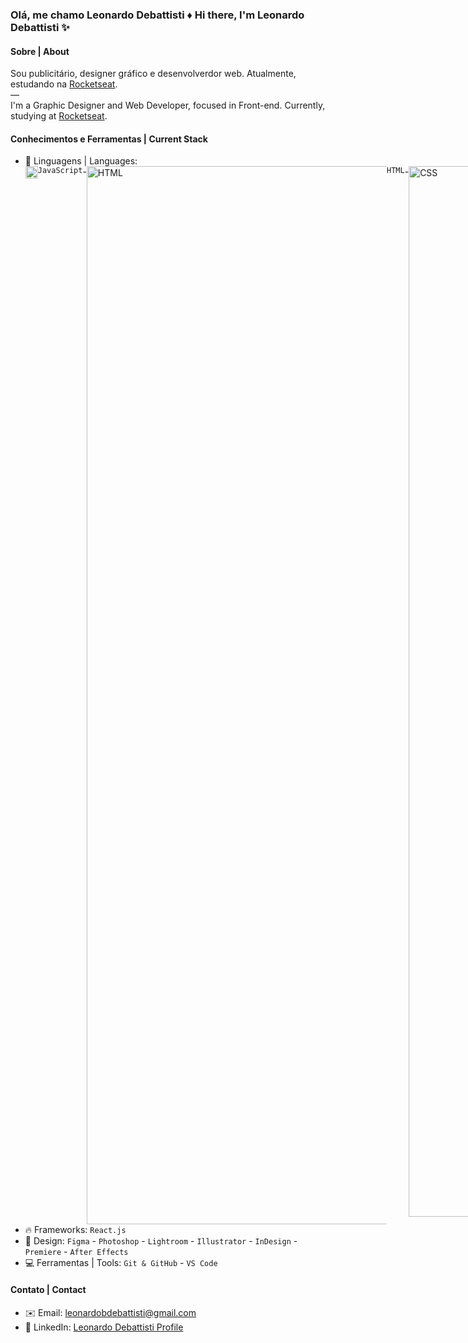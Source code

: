 ### Olá, me chamo Leonardo Debattisti ♦️ Hi there, I'm Leonardo Debattisti ✨

#### Sobre | About
Sou publicitário, designer gráfico e desenvolverdor web. Atualmente, estudando na [Rocketseat](https://rocketseat.com.br/).
<br>—<br>
I'm a Graphic Designer and Web Developer, focused in Front-end. Currently, studying at [Rocketseat](https://rocketseat.com.br/).

#### Conhecimentos e Ferramentas | Current Stack
- 🧬 Linguagens | Languages:
      <div style="display:flex;">
           <img width="20" height="20" alt="JavaScript" src="https://github.com/user-attachments/assets/284c3cb7-6eb8-45e7-85ec-67f9ce109803" />`JavaScript` -
           <img width="1200" height="1693" alt="HTML" src="https://github.com/user-attachments/assets/511b5320-4223-4e03-8d30-c9fee2f87b75" />`HTML` -
           <img width="1200" height="1681" alt="CSS" src="https://github.com/user-attachments/assets/664afac9-e252-4547-bbbb-fdc376984ae5" />`CSS`
      </div>
- 🔥 Frameworks: `React.js`
- 🎨 Design: `Figma` - `Photoshop` - `Lightroom` - `Illustrator` - `InDesign` - `Premiere` - `After Effects`
- 💻 Ferramentas | Tools: `Git & GitHub` - `VS Code`

#### Contato | Contact
- ✉️ Email: leonardobdebattisti@gmail.com
- 🤝 LinkedIn: [Leonardo Debattisti Profile](https://www.linkedin.com/in/leonardo-debattisti-015150262/)
